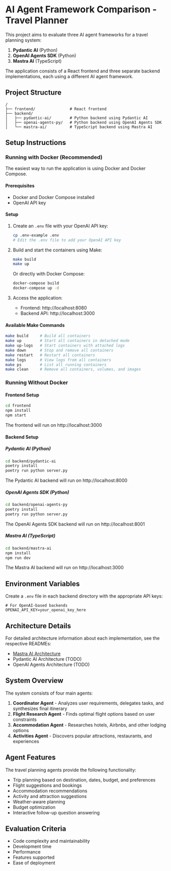 # AI Agent Framework Comparison - Travel Planner

This project aims to evaluate three AI agent frameworks for a travel planning system:

1. **Pydantic AI** (Python)
2. **OpenAI Agents SDK** (Python)
3. **Mastra AI** (TypeScript)

The application consists of a React frontend and three separate backend implementations, each using a different AI agent framework.

## Project Structure

```
/
├── frontend/               # React frontend
├── backend/
│   ├── pydantic-ai/        # Python backend using Pydantic AI
│   ├── openai-agents-py/   # Python backend using OpenAI Agents SDK
│   └── mastra-ai/          # TypeScript backend using Mastra AI
```

## Setup Instructions

### Running with Docker (Recommended)

The easiest way to run the application is using Docker and Docker Compose.

#### Prerequisites

- Docker and Docker Compose installed
- OpenAI API key

#### Setup

1. Create an `.env` file with your OpenAI API key:
   ```bash
   cp .env-example .env
   # Edit the .env file to add your OpenAI API key
   ```

2. Build and start the containers using Make:
   ```bash
   make build
   make up
   ```

   Or directly with Docker Compose:
   ```bash
   docker-compose build
   docker-compose up -d
   ```

3. Access the application:
   - Frontend: http://localhost:8080
   - Backend API: http://localhost:3000

#### Available Make Commands

```bash
make build     # Build all containers
make up        # Start all containers in detached mode
make up-logs   # Start containers with attached logs
make down      # Stop and remove all containers
make restart   # Restart all containers
make logs      # View logs from all containers
make ps        # List all running containers
make clean     # Remove all containers, volumes, and images
```

### Running Without Docker

#### Frontend Setup

```bash
cd frontend
npm install
npm start
```

The frontend will run on http://localhost:3000

#### Backend Setup

##### Pydantic AI (Python)

```bash
cd backend/pydantic-ai
poetry install
poetry run python server.py
```

The Pydantic AI backend will run on http://localhost:8000

##### OpenAI Agents SDK (Python)

```bash
cd backend/openai-agents-py
poetry install
poetry run python server.py
```

The OpenAI Agents SDK backend will run on http://localhost:8001

##### Mastra AI (TypeScript)

```bash
cd backend/mastra-ai
npm install
npm run dev
```

The Mastra AI backend will run on http://localhost:3000

## Environment Variables

Create a `.env` file in each backend directory with the appropriate API keys:

```
# For OpenAI-based backends
OPENAI_API_KEY=your_openai_key_here
```

## Architecture Details

For detailed architecture information about each implementation, see the respective READMEs:

- [Mastra AI Architecture](backend/mastra-ai/README.md)
- Pydantic AI Architecture (TODO)
- OpenAI Agents Architecture (TODO)

## System Overview

The system consists of four main agents:

1. **Coordinator Agent** - Analyzes user requirements, delegates tasks, and synthesizes final itinerary
2. **Flight Research Agent** - Finds optimal flight options based on user constraints
3. **Accommodation Agent** - Researches hotels, Airbnbs, and other lodging options
4. **Activities Agent** - Discovers popular attractions, restaurants, and experiences

## Agent Features

The travel planning agents provide the following functionality:

- Trip planning based on destination, dates, budget, and preferences
- Flight suggestions and bookings
- Accommodation recommendations
- Activity and attraction suggestions
- Weather-aware planning
- Budget optimization
- Interactive follow-up question answering

## Evaluation Criteria

- Code complexity and maintainability
- Development time
- Performance
- Features supported
- Ease of deployment